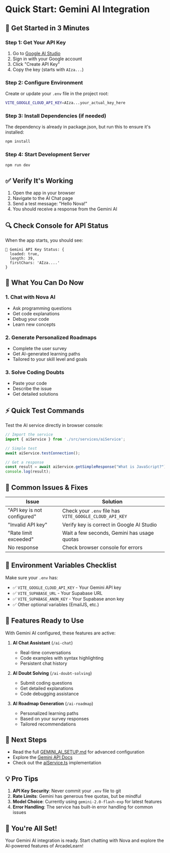 # Quick Start: Gemini AI Integration

## 🚀 Get Started in 3 Minutes

### Step 1: Get Your API Key
1. Go to [Google AI Studio](https://aistudio.google.com/app/apikey)
2. Sign in with your Google account
3. Click "Create API Key"
4. Copy the key (starts with `AIza...`)

### Step 2: Configure Environment
Create or update your `.env` file in the project root:

```bash
VITE_GOOGLE_CLOUD_API_KEY=AIza...your_actual_key_here
```

### Step 3: Install Dependencies (if needed)
The dependency is already in package.json, but run this to ensure it's installed:

```bash
npm install
```

### Step 4: Start Development Server
```bash
npm run dev
```

## ✅ Verify It's Working

1. Open the app in your browser
2. Navigate to the AI Chat page
3. Send a test message: "Hello Nova!"
4. You should receive a response from the Gemini AI

## 🔍 Check Console for API Status

When the app starts, you should see:
```
🔑 Gemini API Key Status: {
  loaded: true,
  length: 39,
  firstChars: 'AIza....'
}
```

## 🎯 What You Can Do Now

### 1. Chat with Nova AI
- Ask programming questions
- Get code explanations
- Debug your code
- Learn new concepts

### 2. Generate Personalized Roadmaps
- Complete the user survey
- Get AI-generated learning paths
- Tailored to your skill level and goals

### 3. Solve Coding Doubts
- Paste your code
- Describe the issue
- Get detailed solutions

## ⚡ Quick Test Commands

Test the AI service directly in browser console:

```javascript
// Import the service
import { aiService } from './src/services/aiService';

// Simple test
await aiService.testConnection();

// Get a response
const result = await aiService.getSimpleResponse("What is JavaScript?");
console.log(result);
```

## 🐛 Common Issues & Fixes

| Issue | Solution |
|-------|----------|
| "API key is not configured" | Check your `.env` file has `VITE_GOOGLE_CLOUD_API_KEY` |
| "Invalid API key" | Verify key is correct in Google AI Studio |
| "Rate limit exceeded" | Wait a few seconds, Gemini has usage quotas |
| No response | Check browser console for errors |

## 📝 Environment Variables Checklist

Make sure your `.env` has:
- ✅ `VITE_GOOGLE_CLOUD_API_KEY` - Your Gemini API key
- ✅ `VITE_SUPABASE_URL` - Your Supabase URL
- ✅ `VITE_SUPABASE_ANON_KEY` - Your Supabase anon key
- ✅ Other optional variables (EmailJS, etc.)

## 🎨 Features Ready to Use

With Gemini AI configured, these features are active:

1. **AI Chat Assistant** (`/ai-chat`)
   - Real-time conversations
   - Code examples with syntax highlighting
   - Persistent chat history

2. **AI Doubt Solving** (`/ai-doubt-solving`)
   - Submit coding questions
   - Get detailed explanations
   - Code debugging assistance

3. **AI Roadmap Generation** (`/ai-roadmap`)
   - Personalized learning paths
   - Based on your survey responses
   - Tailored recommendations

## 🔗 Next Steps

- Read the full [GEMINI_AI_SETUP.md](./GEMINI_AI_SETUP.md) for advanced configuration
- Explore the [Gemini API Docs](https://ai.google.dev/gemini-api/docs)
- Check out the [aiService.ts](./src/services/aiService.ts) implementation

## 💡 Pro Tips

1. **API Key Security**: Never commit your `.env` file to git
2. **Rate Limits**: Gemini has generous free quotas, but be mindful
3. **Model Choice**: Currently using `gemini-2.0-flash-exp` for latest features
4. **Error Handling**: The service has built-in error handling for common issues

## 🎉 You're All Set!

Your Gemini AI integration is ready. Start chatting with Nova and explore the AI-powered features of ArcadeLearn!
